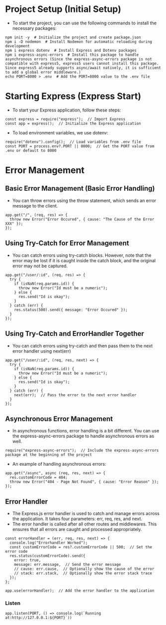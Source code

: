 # Project Setup (Initial Setup)

- To start the project, you can use the following commands to install the necessary packages:

```
npm init -y  # Initialize the project and create package.json
npm i -D nodemon  # Install Nodemon for automatic reloading during development
npm i express dotenv  # Install Express and Dotenv packages
npm i express-async-errors  # Install this package to handle asynchronous errors (Since the express-async-errors package is not compatible with express5, express5 users cannot install this package. Since express5 already supports async/await natively, it is sufficient to add a global error middleware.)
echo PORT=8000 > .env  # Add the PORT=8000 value to the .env file
```

# Starting Express (Express Start)

- To start your Express application, follow these steps:

```
const express = require("express");  // Import Express
const app = express();  // Initialize the Express application
```

- To load environment variables, we use dotenv:

```
require("dotenv").config();  // Load variables from .env file
const PORT = process.env?.PORT || 8000;  // Get the PORT value from .env or default to 8000
```

# Error Management

## Basic Error Management (Basic Error Handling)

- You can throw errors using the throw statement, which sends an error message to the client.

```
app.get("/", (req, res) => {
  throw new Error("Error Occured", { cause: "The Cause of the Error XXX" });
});
```

## Using Try-Catch for Error Management

- You can catch errors using try-catch blocks. However, note that the error may be lost if it is caught inside the catch block, and the original error may not be captured.

```
app.get("/user/:id", (req, res) => {
  try {
    if (isNaN(req.params.id)) {
      throw new Error("Id must be a numeric");
    } else {
      res.send("Id is okay");
    }
  } catch (err) {
    res.status(500).send({ message: "Error Occured" });
  }
});
```

## Using Try-Catch and ErrorHandler Together

- You can catch errors using try-catch and then pass them to the next error handler using next(err)

```
app.get("/user/:id", (req, res, next) => {
  try {
    if (isNaN(req.params.id)) {
      throw new Error("Id must be a numeric");
    } else {
      res.send("Id is okay");
    }
  } catch (err) {
    next(err);  // Pass the error to the next error handler
  }
});
```

## Asynchronous Error Management

- In asynchronous functions, error handling is a bit different. You can use the express-async-errors package to handle asynchronous errors as well.

```
require("express-async-errors");  // Include the express-async-errors package at the beginning of the project
```

- An example of handling asynchronous errors:

```
app.get("/async", async (req, res, next) => {
  res.customErrorCode = 404;
  throw new Error("404 - Page Not Found", { cause: "Error Reason" });
});
```

## Error Handler

- The Express.js error handler is used to catch and manage errors across the application. It takes four parameters: err, req, res, and next.
- The error handler is called after all other routes and middlewares. This ensures that all errors are caught and processed appropriately.

```
const errorHandler = (err, req, res, next) => {
  console.log("Errorhandler Worked");
  const customErrorCode = res?.customErrorCode || 500;  // Set the error code
  res.status(customErrorCode).send({
    error: true,
    message: err.message,  // Send the error message
    // cause: err.cause,  // Optionally show the cause of the error
    // stack: err.stack,  // Optionally show the error stack trace
  });
};

app.use(errorHandler);  // Add the error handler to the application
```

### Listen

```
app.listen(PORT, () => console.log(`Running at:http://127.0.0.1:${PORT}`))
```
